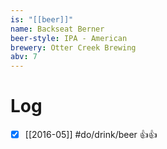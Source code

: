```yaml
---
is: "[[beer]]"
name: Backseat Berner
beer-style: IPA - American
brewery: Otter Creek Brewing
abv: 7
---
```

# Log
- [x] [[2016-05]] #do/drink/beer 👍👍
